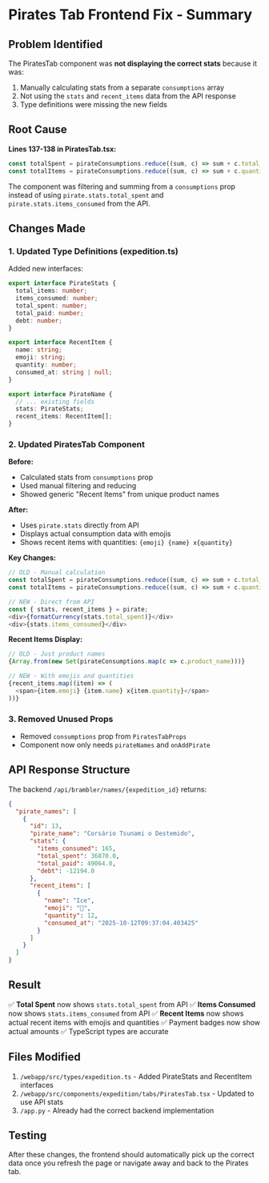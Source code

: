 # Pirates Tab Frontend Fix - Summary

## Problem Identified
The PiratesTab component was **not displaying the correct stats** because it was:
1. Manually calculating stats from a separate `consumptions` array
2. Not using the `stats` and `recent_items` data from the API response
3. Type definitions were missing the new fields

## Root Cause
**Lines 137-138 in PiratesTab.tsx:**
```typescript
const totalSpent = pirateConsumptions.reduce((sum, c) => sum + c.total_price, 0);
const totalItems = pirateConsumptions.reduce((sum, c) => sum + c.quantity, 0);
```
The component was filtering and summing from a `consumptions` prop instead of using `pirate.stats.total_spent` and `pirate.stats.items_consumed` from the API.

## Changes Made

### 1. Updated Type Definitions (expedition.ts)
Added new interfaces:
```typescript
export interface PirateStats {
  total_items: number;
  items_consumed: number;
  total_spent: number;
  total_paid: number;
  debt: number;
}

export interface RecentItem {
  name: string;
  emoji: string;
  quantity: number;
  consumed_at: string | null;
}

export interface PirateName {
  // ... existing fields
  stats: PirateStats;
  recent_items: RecentItem[];
}
```

### 2. Updated PiratesTab Component
**Before:**
- Calculated stats from `consumptions` prop
- Used manual filtering and reducing
- Showed generic "Recent Items" from unique product names

**After:**
- Uses `pirate.stats` directly from API
- Displays actual consumption data with emojis
- Shows recent items with quantities: `{emoji} {name} x{quantity}`

**Key Changes:**
```typescript
// OLD - Manual calculation
const totalSpent = pirateConsumptions.reduce((sum, c) => sum + c.total_price, 0);
const totalItems = pirateConsumptions.reduce((sum, c) => sum + c.quantity, 0);

// NEW - Direct from API
const { stats, recent_items } = pirate;
<div>{formatCurrency(stats.total_spent)}</div>
<div>{stats.items_consumed}</div>
```

**Recent Items Display:**
```typescript
// OLD - Just product names
{Array.from(new Set(pirateConsumptions.map(c => c.product_name)))}

// NEW - With emojis and quantities
{recent_items.map((item) => (
  <span>{item.emoji} {item.name} x{item.quantity}</span>
))}
```

### 3. Removed Unused Props
- Removed `consumptions` prop from `PiratesTabProps`
- Component now only needs `pirateNames` and `onAddPirate`

## API Response Structure
The backend `/api/brambler/names/{expedition_id}` returns:
```json
{
  "pirate_names": [
    {
      "id": 13,
      "pirate_name": "Corsário Tsunami o Destemido",
      "stats": {
        "items_consumed": 165,
        "total_spent": 36870.0,
        "total_paid": 49064.0,
        "debt": -12194.0
      },
      "recent_items": [
        {
          "name": "Ice",
          "emoji": "🧊",
          "quantity": 12,
          "consumed_at": "2025-10-12T09:37:04.403425"
        }
      ]
    }
  ]
}
```

## Result
✅ **Total Spent** now shows `stats.total_spent` from API
✅ **Items Consumed** now shows `stats.items_consumed` from API
✅ **Recent Items** now shows actual recent items with emojis and quantities
✅ Payment badges now show actual amounts
✅ TypeScript types are accurate

## Files Modified
1. `/webapp/src/types/expedition.ts` - Added PirateStats and RecentItem interfaces
2. `/webapp/src/components/expedition/tabs/PiratesTab.tsx` - Updated to use API stats
3. `/app.py` - Already had the correct backend implementation

## Testing
After these changes, the frontend should automatically pick up the correct data once you refresh the page or navigate away and back to the Pirates tab.
